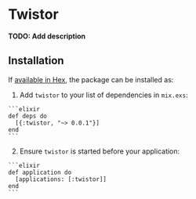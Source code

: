 # Twistor

**TODO: Add description**

## Installation

If [available in Hex](https://hex.pm/docs/publish), the package can be installed as:

  1. Add `twistor` to your list of dependencies in `mix.exs`:

    ```elixir
    def deps do
      [{:twistor, "~> 0.0.1"}]
    end
    ```

  2. Ensure `twistor` is started before your application:

    ```elixir
    def application do
      [applications: [:twistor]]
    end
    ```

